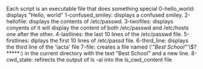 Each script is an executable file that does something special
0-hello_world: displays "Hello, world"
1-confused_smiley: displays a confused smiley.
2-hellofile: displays the contents of /etc/passwd.
3-twofiles: displays conyents of it will display the content of both /etc/passwd and /etc/hosts one after the other.
4-lastlines: the last 10 lines of the /etc/passwd file.
5-firstlines: diplays the first 10 lines of /etc/passd file.
6-third_line: displays the third line of the 'iacta' file
7-file: creates a file named *\\'"Best School"'\\*$?*****:) in the current directory with the text "Best School" and a new line.
8-cwd_state: refirects the output of ls -al into the ls_cwd_content file

